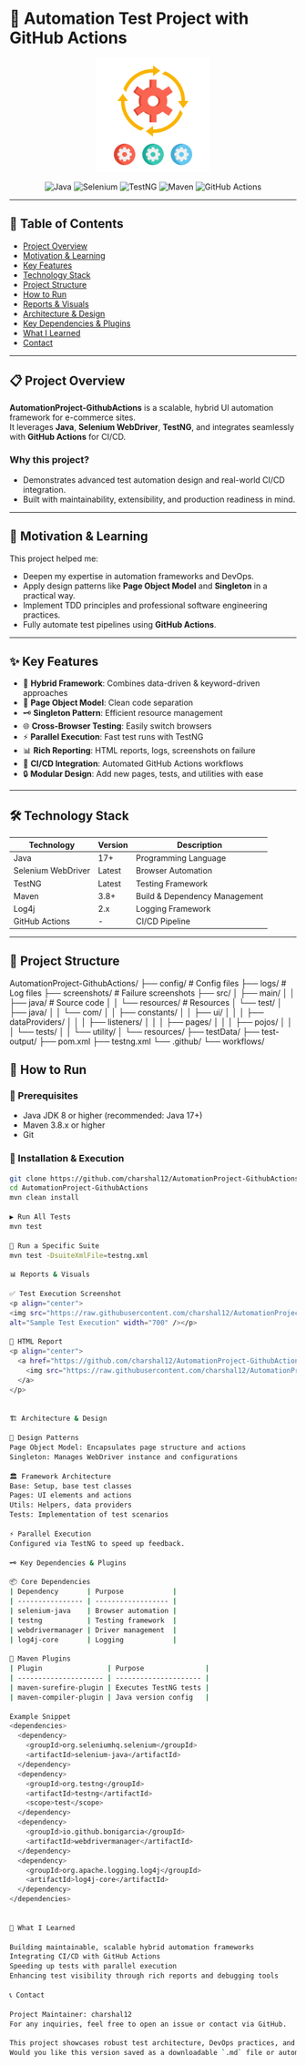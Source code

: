 # 🚀 Automation Test Project with GitHub Actions

<p align="center">
 <a href="https://github.com/charshal12/AutomationProject-GithubActions/blob/master/projectlogo/infrastructure.png" target="_blank">
  <img src="https://raw.githubusercontent.com/charshal12/AutomationProject-GithubActions/master/projectlogo/infrastructure.png" alt="Automation Project Logo" width="200" />
</a>

</p>

<p align="center">
  <img src="https://img.shields.io/badge/Java-17%2B-blue?logo=java" alt="Java" />
  <img src="https://img.shields.io/badge/Selenium-WebDriver-green?logo=selenium" alt="Selenium" />
  <img src="https://img.shields.io/badge/TestNG-Framework-yellow?logo=testng" alt="TestNG" />
  <img src="https://img.shields.io/badge/Maven-Build%20Tool-orange?logo=apache-maven" alt="Maven" />
  <img src="https://img.shields.io/github/downloads/charshal12/AutomationProject-GithubActions/total" alt="GitHub Actions" />
</p>

---

## 📖 Table of Contents

- [Project Overview](#-project-overview)
- [Motivation & Learning](#-motivation--learning)
- [Key Features](#-key-features)
- [Technology Stack](#-technology-stack)
- [Project Structure](#-project-structure)
- [How to Run](#-how-to-run)
- [Reports & Visuals](#-reports--visuals)
- [Architecture & Design](#-architecture--design)
- [Key Dependencies & Plugins](#-key-dependencies--plugins)
- [What I Learned](#-what-i-learned)
- [Contact](#-contact)

---

## 📋 Project Overview

**AutomationProject-GithubActions** is a scalable, hybrid UI automation framework for e-commerce sites.  
It leverages **Java**, **Selenium WebDriver**, **TestNG**, and integrates seamlessly with **GitHub Actions** for CI/CD.

### Why this project?

- Demonstrates advanced test automation design and real-world CI/CD integration.
- Built with maintainability, extensibility, and production readiness in mind.

---

## 🎯 Motivation & Learning

This project helped me:

- Deepen my expertise in automation frameworks and DevOps.
- Apply design patterns like **Page Object Model** and **Singleton** in a practical way.
- Implement TDD principles and professional software engineering practices.
- Fully automate test pipelines using **GitHub Actions**.

---

## ✨ Key Features

- 🚦 **Hybrid Framework**: Combines data-driven & keyword-driven approaches
- 🧩 **Page Object Model**: Clean code separation
- 🗝️ **Singleton Pattern**: Efficient resource management
- 🌐 **Cross-Browser Testing**: Easily switch browsers
- ⚡ **Parallel Execution**: Fast test runs with TestNG
- 📊 **Rich Reporting**: HTML reports, logs, screenshots on failure
- 🤖 **CI/CD Integration**: Automated GitHub Actions workflows
- 🔒 **Modular Design**: Add new pages, tests, and utilities with ease

---

## 🛠️ Technology Stack

| Technology         | Version        | Description                         |
|--------------------|----------------|-------------------------------------|
| Java               | 17+            | Programming Language                |
| Selenium WebDriver | Latest         | Browser Automation                  |
| TestNG             | Latest         | Testing Framework                   |
| Maven              | 3.8+           | Build & Dependency Management       |
| Log4j              | 2.x            | Logging Framework                   |
| GitHub Actions     | -              | CI/CD Pipeline                      |

---

## 📁 Project Structure

AutomationProject-GithubActions/
├── config/                     # Config files
├── logs/                       # Log files
├── screenshots/                # Failure screenshots
├── src/
│   ├── main/
│   │   ├── java/               # Source code
│   │   └── resources/          # Resources
│   └── test/
│       ├── java/
│       │   └── com/
│       │       ├── constants/
│       │       ├── ui/
│       │       │   ├── dataProviders/
│       │       │   ├── listeners/
│       │       │   ├── pages/
│       │       │   ├── pojos/
│       │       │   └── tests/
│       │       └── utility/
│       └── resources/
├── testData/
├── test-output/
├── pom.xml
├── testng.xml
└── .github/
    └── workflows/



## 🏃 How to Run

### 🔧 Prerequisites

- Java JDK 8 or higher (recommended: Java 17+)
- Maven 3.8.x or higher
- Git

### 🚀 Installation & Execution

```bash
git clone https://github.com/charshal12/AutomationProject-GithubActions.git
cd AutomationProject-GithubActions
mvn clean install

▶️ Run All Tests
mvn test

🧪 Run a Specific Suite
mvn test -DsuiteXmlFile=testng.xml

📊 Reports & Visuals

✅ Test Execution Screenshot
<p align="center">
<img src="https://raw.githubusercontent.com/charshal12/AutomationProject-GithubActions/master/screenshots/%2BloginCSVTest%20-23-04-2025_21-47-59.png"
alt="Sample Test Execution" width="700" /></p>

📄 HTML Report
<p align="center">
  <a href="https://github.com/charshal12/AutomationProject-GithubActions/blob/master/report.html" target="_blank">
    <img src="https://raw.githubusercontent.com/charshal12/AutomationProject-GithubActions/master/screenshots/report-screenshot.png" alt="Sample HTML Report" width="700"/>
  </a>
</p>


🏗️ Architecture & Design

🧱 Design Patterns
Page Object Model: Encapsulates page structure and actions
Singleton: Manages WebDriver instance and configurations

🏛️ Framework Architecture
Base: Setup, base test classes
Pages: UI elements and actions
Utils: Helpers, data providers
Tests: Implementation of test scenarios

⚡ Parallel Execution
Configured via TestNG to speed up feedback.

🗝️ Key Dependencies & Plugins

📦 Core Dependencies
| Dependency       | Purpose            |
| ---------------- | ------------------ |
| selenium-java    | Browser automation |
| testng           | Testing framework  |
| webdrivermanager | Driver management  |
| log4j-core       | Logging            |

🔧 Maven Plugins
| Plugin                | Purpose               |
| --------------------- | --------------------- |
| maven-surefire-plugin | Executes TestNG tests |
| maven-compiler-plugin | Java version config   |

Example Snippet
<dependencies>
  <dependency>
    <groupId>org.seleniumhq.selenium</groupId>
    <artifactId>selenium-java</artifactId>
  </dependency>
  <dependency>
    <groupId>org.testng</groupId>
    <artifactId>testng</artifactId>
    <scope>test</scope>
  </dependency>
  <dependency>
    <groupId>io.github.bonigarcia</groupId>
    <artifactId>webdrivermanager</artifactId>
  </dependency>
  <dependency>
    <groupId>org.apache.logging.log4j</groupId>
    <artifactId>log4j-core</artifactId>
  </dependency>
</dependencies>


🌱 What I Learned

Building maintainable, scalable hybrid automation frameworks
Integrating CI/CD with GitHub Actions
Speeding up tests with parallel execution
Enhancing test visibility through rich reports and debugging tools

📞 Contact

Project Maintainer: charshal12
For any inquiries, feel free to open an issue or contact via GitHub.

This project showcases robust test architecture, DevOps practices, and professional automation design.
Would you like this version saved as a downloadable `.md` file or automatically committed to your GitHub repo?

